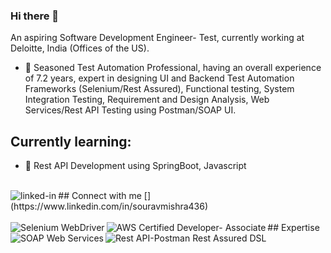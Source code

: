 ### Hi there 👋
An aspiring Software Development Engineer- Test, currently working at Deloitte, India (Offices of the US).
- 🔭 Seasoned Test Automation Professional, having an overall experience of 7.2 years, expert in designing UI and Backend Test Automation Frameworks (Selenium/Rest Assured), Functional testing, System Integration Testing, Requirement and Design Analysis, Web Services/Rest API Testing using Postman/SOAP UI.

## Currently learning:
- 🌱 Rest API Development using SpringBoot, Javascript  
<br>
## Connect with me
[<img align="left" alt="linked-in" src="https://img.shields.io/badge/linkedin-%230077B5.svg?&style=for-the-badge&logo=linkedin&logoColor=white" />](https://www.linkedin.com/in/souravmishra436)
<br>
<br>
## Expertise
<img align="left" alt="Selenium WebDriver" src="https://img.shields.io/badge/Selenium-WebDriver-blue" />
<img align="left" alt="AWS Certified Developer- Associate" src="https://img.shields.io/badge/AWS%20Certified%20Developer---Associate-blue" />
<img align="left" alt="SOAP Web Services" src="https://img.shields.io/badge/SOAP-Web%20Services-blue" />
<img align="left" alt="Rest API-Postman Rest Assured DSL" src="https://img.shields.io/badge/Rest%20API--Postman-Rest%20Assured%20DSL-blue" />
<br>
<br>

